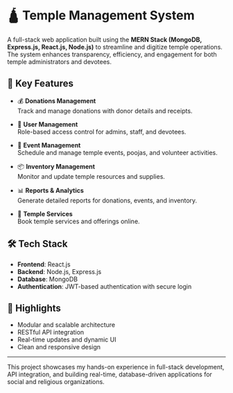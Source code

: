 # 🛕 Temple Management System

A full-stack web application built using the **MERN Stack (MongoDB, Express.js, React.js, Node.js)** to streamline and digitize temple operations. The system enhances transparency, efficiency, and engagement for both temple administrators and devotees.

## 🌟 Key Features

- 💰 **Donations Management**  
  Track and manage donations with donor details and receipts.

- 👥 **User Management**  
  Role-based access control for admins, staff, and devotees.

- 📅 **Event Management**  
  Schedule and manage temple events, poojas, and volunteer activities.

- 📦 **Inventory Management**  
  Monitor and update temple resources and supplies.

- 📊 **Reports & Analytics**  
  Generate detailed reports for donations, events, and inventory.

- 🛐 **Temple Services**  
  Book temple services and offerings online.

## 🛠️ Tech Stack

- **Frontend**: React.js  
- **Backend**: Node.js, Express.js  
- **Database**: MongoDB  
- **Authentication**: JWT-based authentication with secure login

## 📌 Highlights

- Modular and scalable architecture  
- RESTful API integration  
- Real-time updates and dynamic UI  
- Clean and responsive design

---

This project showcases my hands-on experience in full-stack development, API integration, and building real-time, database-driven applications for social and religious organizations.
